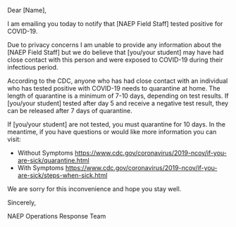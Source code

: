 
Dear [Name],

I am emailing you today to notify that [NAEP Field Staff] tested positive for COVID-19. 

Due to privacy concerns I am unable to provide any information about the [NAEP Field Staff] but we do believe that [you/your student] may have had close contact with this person and were exposed to COVID-19 during their infectious period. 

According to the CDC, anyone who has had close contact with an individual who has tested positive with COVID-19 needs to quarantine at home. The length of quarantine is a minimum of 7-10 days, depending on test results. If [you/your student] tested after day 5 and receive a negative test result, they can be released after 7 days of quarantine. 

If [you/your student] are not tested, you must quarantine for 10 days. In the meantime, if you have questions or would like more information you can visit: 

*   Without Symptoms https://www.cdc.gov/coronavirus/2019-ncov/if-you-are-sick/quarantine.html
*   With Symptoms https://www.cdc.gov/coronavirus/2019-ncov/if-you-are-sick/steps-when-sick.html

We are sorry for this inconvenience and hope you stay well.

Sincerely, 

NAEP Operations Response Team

